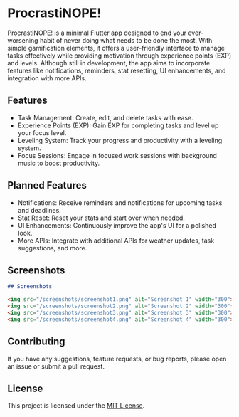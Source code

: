 # ProcrastiNOPE!

ProcrastiNOPE! is a minimal Flutter app designed to end your ever-worsening habit of never doing what needs to be done the most. With simple gamification elements, it offers a user-friendly interface to manage tasks effectively while providing motivation through experience points (EXP) and levels. Although still in development, the app aims to incorporate features like notifications, reminders, stat resetting, UI enhancements, and integration with more APIs. 

## Features

- Task Management: Create, edit, and delete tasks with ease.
- Experience Points (EXP): Gain EXP for completing tasks and level up your focus level.
- Leveling System: Track your progress and productivity with a leveling system.
- Focus Sessions: Engage in focused work sessions with background music to boost productivity.

## Planned Features

- Notifications: Receive reminders and notifications for upcoming tasks and deadlines.
- Stat Reset: Reset your stats and start over when needed.
- UI Enhancements: Continuously improve the app's UI for a polished look.
- More APIs: Integrate with additional APIs for weather updates, task suggestions, and more.

## Screenshots

```markdown
## Screenshots

<img src="/screenshots/screenshot1.png" alt="Screenshot 1" width="300">
<img src="/screenshots/screenshot2.png" alt="Screenshot 2" width="300">
<img src="/screenshots/screenshot3.png" alt="Screenshot 3" width="300">
<img src="/screenshots/screenshot4.png" alt="Screenshot 4" width="300">
```


## Contributing

If you have any suggestions, feature requests, or bug reports, please open an issue or submit a pull request.

## License

This project is licensed under the [MIT License](LICENSE).




